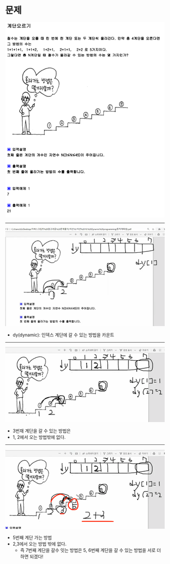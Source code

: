 # 문제
![](2021-11-06-11-18-45.png)

---
![](2021-10-30-00-44-20.png)
* dy(dynamic): 인덱스 계단에 갈 수 있는 방법을 카운트

---
![](2021-10-30-00-46-19.png)
* 3번재 계단을 갈 수 있는 방법은
* 1, 2에서 오는 방법밖에 없다.

---
![](2021-10-30-00-48-25.png)
* 5번째 계단 가는 방법
* 2,3에서 오는 방법 밖에 없다.
  * 즉 7번째 계단을 갈수 잇는 방법은 5, 6번째 계단을 갈 수 있는 방법을 서로 더하면 되겠다!